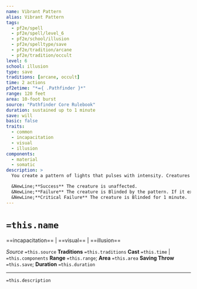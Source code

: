 ```yaml
---
name: Vibrant Pattern
alias: Vibrant Pattern
tags:
  - pf2e/spell
  - pf2e/spell/level_6
  - pf2e/school/illusion
  - pf2e/spelltype/save
  - pf2e/tradition/arcane
  - pf2e/tradition/occult
level: 6
school: illusion
type: save
traditions: [arcane, occult]
time: 2 actions
pf2etime: "*⬺{ .Pathfinder }*"
range: 120 feet
area: 10-foot burst
source: "Pathfinder Core Rulebook"
duration: sustained up to 1 minute
save: will
basic: false
traits:
  - common
  - incapacitation
  - visual
  - illusion
components:
  - material
  - somatic
description: >
  You create a pattern of lights that pulses with intensity. Creatures are [[Dazzled]] while inside the pattern. In addition, a creature must attempt a Will saving throw if it's inside the pattern when you cast it, enters the pattern, ends its turn within the pattern, or uses a Seek or Interact action on the pattern. A creature currently [[Blinded]] by the pattern doesn't need to attempt new saving throws.

  &NewLine;**Success** The creature is unaffected.
  &NewLine;**Failure** The creature is Blinded by the pattern. If it exits the pattern, it can attempt a new save to recover from the Blinded condition at the end of each of its turns, to a maximum duration of 1 minute.
  &NewLine;**Critical Failure** The creature is Blinded for 1 minute.
---
```

# `=this.name`
==incapacitation== | ==visual== | ==illusion==

*Source* `=this.source`
**Traditions** `=this.traditions`
**Cast** `=this.time` | `=this.components`
**Range** `=this.range`; **Area** `=this.area`
**Saving Throw** `=this.save`; **Duration** `=this.duration`

***
`=this.description`